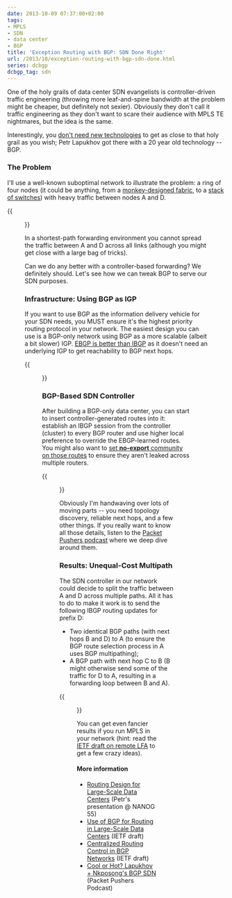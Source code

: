 ```yaml
---
date: 2013-10-09 07:37:00+02:00
tags:
- MPLS
- SDN
- data center
- BGP
title: 'Exception Routing with BGP: SDN Done Right'
url: /2013/10/exception-routing-with-bgp-sdn-done.html
series: dcbgp
dcbgp_tag: sdn
---
```

One of the holy grails of data center SDN evangelists is controller-driven traffic engineering (throwing more leaf-and-spine bandwidth at the problem might be cheaper, but definitely not sexier). Obviously they don't call it traffic engineering as they don't want to scare their audience with MPLS TE nightmares, but the idea is the same.

Interestingly, you [don't need new technologies](http://blog.ipspace.net/2013/04/the-many-paths-to-sdn.html) to get as close to that holy grail as you wish; Petr Lapukhov got there with a 20 year old technology -- BGP.
<!--more-->
### The Problem

I'll use a well-known suboptimal network to illustrate the problem: a ring of four nodes (it could be anything, from a [monkey-designed fabric](http://blog.ipspace.net/2012/04/monkey-design-still-doesnt-work-well.html), to a [stack of switches](http://blog.ipspace.net/2012/11/stackable-data-center-switches-do-math.html)) with heavy traffic between nodes A and D.

{{<figure src="/2013/10/s400-BGP_SDN_Topology.png" caption="A suboptimal data center fabric">}}

In a shortest-path forwarding environment you cannot spread the traffic between A and D across all links (although you might get close with a large bag of tricks).

Can we do any better with a controller-based forwarding? We definitely should. Let's see how we can tweak BGP to serve our SDN purposes.

### Infrastructure: Using BGP as IGP

If you want to use BGP as the information delivery vehicle for your SDN needs, you MUST ensure it's the highest priority routing protocol in your network. The easiest design you can use is a BGP-only network using BGP as a more scalable (albeit a bit slower) IGP. [EBGP is better than IBGP](http://blog.ipspace.net/2011/08/ibgp-or-ebgp-in-enterprise-network.html) as it doesn\'t need an underlying IGP to get reachability to BGP next hops.

{{<figure src="/2013/10/s400-BGP_SDN_EBGP.png" caption="Build EBGP sessions between data center switches">}}

### BGP-Based SDN Controller

After building a BGP-only data center, you can start to insert controller-generated routes into it: establish an IBGP session from the controller (cluster) to every BGP router and use higher local preference to override the EBGP-learned routes. You might also want to [set **no-export** community on those routes](http://blog.ipspace.net/2012/10/setting-no-export-bgp-community.html) to ensure they aren't leaked across multiple routers.

{{<figure src="/2013/10/s520-BGP_SDN_Controller.png" caption="Add a BGP controller to the mix">}}

Obviously I'm handwaving over lots of moving parts -- you need topology discovery, reliable next hops, and a few other things. If you really want to know all those details, listen to the [Packet Pushers podcast](http://packetpushers.net/show-164-cool-or-hot-lapukhov-nkposongs-bgp-sdn/) where we deep dive around them.

### Results: Unequal-Cost Multipath

The SDN controller in our network could decide to split the traffic between A and D across multiple paths. All it has to do to make it work is to send the following IBGP routing updates for prefix D:

-   Two identical BGP paths (with next hops B and D) to A (to ensure the BGP route selection process in A uses BGP multipathing);
-   A BGP path with next hop C to B (B might otherwise send some of the traffic for D to A, resulting in a forwarding loop between B and A).

{{<figure src="/2013/10/s520-BGP_SDN_Flow.png" caption="Controller-driven unequal-cost multipath">}}

You can get even fancier results if you run MPLS in your network (hint: read the [IETF draft on remote LFA](http://tools.ietf.org/html/draft-ietf-rtgwg-remote-lfa-02) to get a few crazy ideas).

#### More information

-   [Routing Design for Large-Scale Data Centers](http://www.nanog.org/meetings/nanog55/presentations/Monday/Lapukhov.pdf) (Petr's presentation @ NANOG 55)
-   [Use of BGP for Routing in Large-Scale Data Centers](http://tools.ietf.org/html/draft-lapukhov-bgp-routing-large-dc-06) (IETF draft)
-   [Centralized Routing Control in BGP Networks](http://tools.ietf.org/html/draft-lapukhov-bgp-sdn-00) (IETF draft)
-   [Cool or Hot? Lapukhov + Nkposong's BGP SDN](http://packetpushers.net/show-164-cool-or-hot-lapukhov-nkposongs-bgp-sdn/) (Packet Pushers Podcast)
